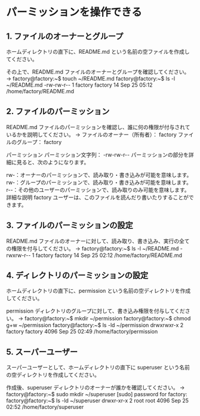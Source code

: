 # パーミッションを操作できる

## 1. ファイルのオーナーとグループ

ホームディレクトリの直下に、README.md という名前の空ファイルを作成してください。

その上で、README.md ファイルのオーナーとグループを確認してください。
→
factory@factory:~$ touch ~/README.md
factory@factory:~$ ls -l ~/README.md
-rw-rw-r-- 1 factory factory 14 Sep 25 05:12 /home/factory/README.md


## 2. ファイルのパーミッション

README.md ファイルのパーミッションを確認し、誰に何の権限が付与されているかを説明してください。
→
ファイルのオーナー（所有者）： factory
ファイルのグループ： factory

パーミッション
パーミッション文字列： -rw-rw-r--
パーミッションの部分を詳細に見ると、次のようになります。

rw-：オーナーのパーミッションで、読み取り・書き込みが可能を意味します。
rw-：グループのパーミッションで、読み取り・書き込みが可能を意味します。
r--：その他のユーザーのパーミッションで、読み取りのみ可能を意味します。
詳細な説明
factory ユーザーは、このファイルを読んだり書いたりすることができます。

## 3. ファイルのパーミッションの設定

README.md ファイルのオーナーに対して、読み取り、書き込み、実行の全ての権限を付与してください。
→
factory@factory:~$ ls -l ~/README.md
-rwxrw-r-- 1 factory factory 14 Sep 25 02:12 /home/factory/README.md

## 4. ディレクトリのパーミッションの設定

ホームディレクトリの直下に、permission という名前の空ディレクトリを作成してください。

permission ディレクトリのグループに対して、書き込み権限を付与してください。
→
factory@factory:~$ mkdir ~/permission
factory@factory:~$ chmod g+w ~/permission
factory@factory:~$ ls -ld ~/permission
drwxrwxr-x 2 factory factory 4096 Sep 25 02:49 /home/factory/permission

## 5. スーパーユーザー

スーパーユーザーとして、ホームディレクトリの直下に superuser という名前の空ディレクトリを作成してください。

作成後、superuser ディレクトリのオーナーが誰かを確認してください。
→
factory@factory:~$ sudo mkdir ~/superuser
[sudo] password for factory: 
factory@factory:~$ ls -ld ~/superuser
drwxr-xr-x 2 root root 4096 Sep 25 02:52 /home/factory/superuser
